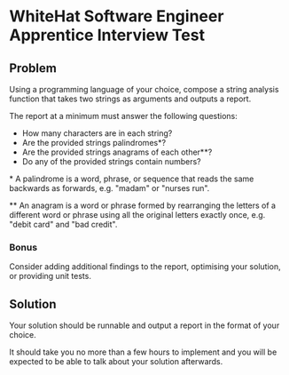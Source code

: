 # WhiteHat Software Engineer Apprentice Interview Test

## Problem

Using a programming language of your choice, compose a string analysis function that takes two strings as arguments and outputs a report.

The report at a minimum must answer the following questions:
- How many characters are in each string?
- Are the provided strings palindromes*?
- Are the provided strings anagrams of each other**?
- Do any of the provided strings contain numbers?

\* A palindrome is a word, phrase, or sequence that reads the same backwards as forwards, e.g. "madam" or "nurses run".

** An anagram is a word or phrase formed by rearranging the letters of a different word or phrase using all the original letters exactly once, e.g. "debit card" and "bad credit".

### Bonus
Consider adding additional findings to the report, optimising your solution, or providing unit tests.

## Solution

Your solution should be runnable and output a report in the format of your choice.

It should take you no more than a few hours to implement and you will be expected to be able to talk about your solution afterwards.
